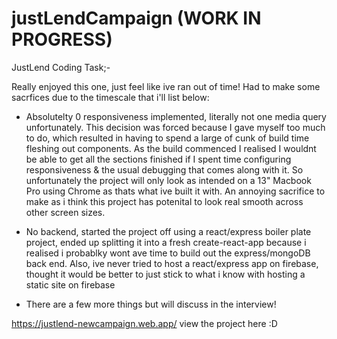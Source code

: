# justLendCampaign (WORK IN PROGRESS)

JustLend Coding Task;-

Really enjoyed this one, just feel like ive ran out of time! Had to make some sacrfices due to the timescale that i'll list below:

- Absolutelty 0 responsiveness implemented, literally not one media query unfortunately. This decision was forced because I gave myself too much to do, which resulted in having to spend a large of cunk of build time fleshing out components. As the build commenced I realised I wouldnt be able to get all the sections finished if I spent time configuring responsiveness & the usual debugging that comes along with it. So unfortunately the project will only look as intended on a 13" Macbook Pro using Chrome as thats what ive built it with. An annoying sacrifice to make as i think this project has potenital to look real smooth across other screen sizes.

- No backend, started the project off using a react/express boiler plate project, ended up splitting it into a fresh create-react-app because i realised i probablky wont ave time to build out the express/mongoDB back end. Also, ive never tried to host a react/express app on firebase, thought it would be better to just stick to what i know with hosting a static site on firebase

- There are a few more things but will discuss in the interview!

https://justlend-newcampaign.web.app/ view the project here :D

